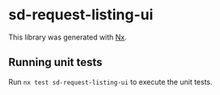 # sd-request-listing-ui

This library was generated with [Nx](https://nx.dev).

## Running unit tests

Run `nx test sd-request-listing-ui` to execute the unit tests.
